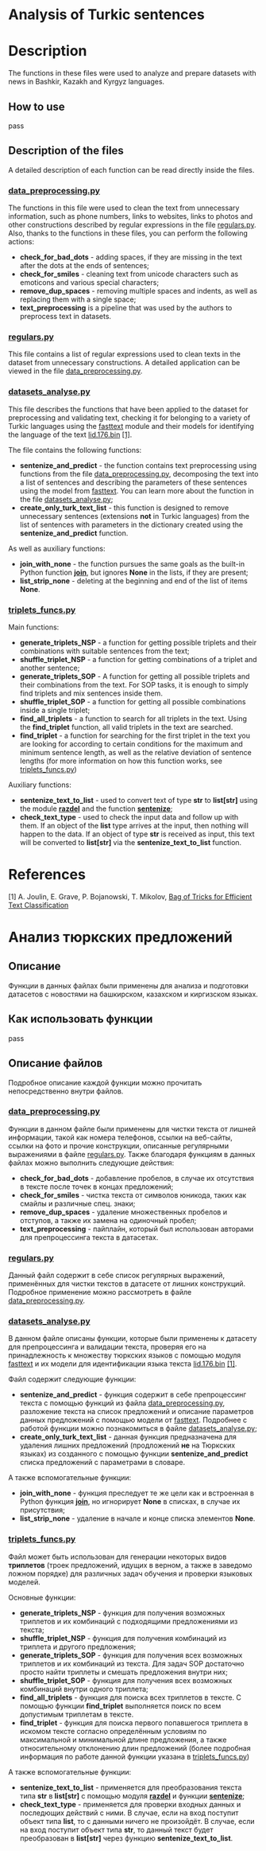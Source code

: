 # Analysis of Turkic sentences

# Description

The functions in these files were used to analyze and prepare datasets with news in Bashkir, Kazakh and Kyrgyz languages.

## How to use

pass

## Description of the files

A detailed description of each function can be read directly inside the files.

### [data_preprocessing.py](data_preprocessing.py)

The functions in this file were used to clean the text from unnecessary information, such as phone numbers, links to websites, links to photos and other constructions described by regular expressions in the file [regulars.py](regulars.py).
Also, thanks to the functions in these files, you can perform the following actions:
- **check_for_bad_dots** - adding spaces, if they are missing in the text after the dots at the ends of sentences;
- **check_for_smiles** - cleaning text from unicode characters such as emoticons and various special characters;
- **remove_dup_spaces** - removing multiple spaces and indents, as well as replacing them with a single space;
- **text_preprocessing** is a pipeline that was used by the authors to preprocess text in datasets.

### [regulars.py](regulars.py)

This file contains a list of regular expressions used to clean texts in the dataset from unnecessary constructions. A detailed application can be viewed in the file [data_preprocessing.py](data_preprocessing.ру).

### [datasets_analyse.py](datasets_analyse.py)

This file describes the functions that have been applied to the dataset for preprocessing and validating text, checking it for belonging to a variety of Turkic languages using the [fasttext](https://fasttext.cc/) module and their models for identifying the language of the text [lid.176.bin](https://fasttext.cc/docs/en/language-identification.html) [[1]](README.md/#references).

The file contains the following functions:
- **sentenize_and_predict** - the function contains text preprocessing using functions from the file [data_preprocessing.py](data_preprocessing.py), decomposing the text into a list of sentences and describing the parameters of these sentences using the model from [fasttext](https://fasttext.cc/). You can learn more about the function in the file [datasets_analyse.py](datasets_analyse.py);
- **create_only_turk_text_list** - this function is designed to remove unnecessary sentences (extensions **not** in Turkic languages) from the list of sentences with parameters in the dictionary created using the **sentenize_and_predict** function.

As well as auxiliary functions:
- **join_with_none** - the function pursues the same goals as the built-in Python function [**join**](https://docs.python.org/3/library/stdtypes.html?highlight=str%20join#str.join), but ignores **None** in the lists, if they are present; 
- **list_strip_none** - deleting at the beginning and end of the list of items **None**.

### [triplets_funcs.py](triplets_funcs.py)

Main functions:
- **generate_triplets_NSP** - a function for getting possible triplets and their combinations with suitable sentences from the text;
- **shuffle_triplet_NSP** - a function for getting combinations of a triplet and another sentence;
- **generate_triplets_SOP** - A function for getting all possible triplets and their combinations from the text. For SOP tasks, it is enough to simply find triplets and mix sentences inside them.
- **shuffle_triplet_SOP** - a function for getting all possible combinations inside a single triplet;
- **find_all_triplets** - a function to search for all triplets in the text. Using the **find_triplet** function, all valid triplets in the text are searched.
- **find_triplet** - a function for searching for the first triplet in the text you are looking for according to certain conditions for the maximum and minimum sentence length, as well as the relative deviation of sentence lengths (for more information on how this function works, see [triplets_funcs.py](triplets_funcs.py))

Auxiliary functions:
- **sentenize_text_to_list** - used to convert text of type **str** to **list[str]** using the module [**razdel**](https://natasha.github.io/razdel/) and the function [**sentenize**](https://github.com/natasha/razdel?tab=readme-ov-file#usage);
- **check_text_type** - used to check the input data and follow up with them. If an object of the **list** type arrives at the input, then nothing will happen to the data. If an object of type **str** is received as input, this text will be converted to **list[str]** via the **sentenize_text_to_list** function.

# References

[1] A. Joulin, E. Grave, P. Bojanowski, T. Mikolov, [Bag of Tricks for Efficient Text Classification](https://arxiv.org/abs/1607.01759)

# Анализ тюркских предложений

## Описание

Функции в данных файлах были применены для анализа и подготовки датасетов с новостями на башкирском, казахском и киргизском языках.

## Как использовать функции

pass

## Описание файлов

Подробное описание каждой функции можно прочитать непосредственно внутри файлов.

### [data_preprocessing.py](data_preprocessing.py)

Функции в данном файле были применены для чистки текста от лишней информации, такой как номера телефонов, ссылки на веб-сайты, ссылки на фото и прочие конструкции, описанные регулярными выражениями в файле [regulars.py](regulars.py).
Также благодаря функциям в данных файлах можно выполнить следующие действия:
- **check_for_bad_dots** - добавление пробелов, в случае их отсутствия в тексте после точек в концах предложений;
- **check_for_smiles** - чистка текста от символов юникода, таких как смайлы и различные спец. знаки;
- **remove_dup_spaces** - удаление множественных пробелов и отступов, а также их замена на одиночный пробел;
- **text_preprocessing** - пайплайн, который был использован авторами для препроцессинга текста в датасетах.

### [regulars.py](regulars.py)

Данный файл содержит в себе список регулярных выражений, применённых для чистки текстов в датасете от лишних конструкций. Подробное применение можно рассмотреть в файле [data_preprocessing.py](data_preprocessing.py).

### [datasets_analyse.py](datasets_analyse.py)

В данном файле описаны функции, которые были применены к датасету для препроцессинга и валидации текста, проверяя его на принадлежность к множеству тюркских языков с помощью модуля [fasttext](https://fasttext.cc/) и их модели для идентификации языка текста [lid.176.bin](https://fasttext.cc/docs/en/language-identification.html) [[1]](README.md/#references).

Файл содержит следующие функции:
- **sentenize_and_predict** - функция содержит в себе препроцессинг текста с помощью функций из файла [data_preprocessing.py](data_preprocessing.py), разложение текста на список предложений и описание параметров данных предложений с помощью модели от [fasttext](https://fasttext.cc/). Подробнее с работой функции можно познакомиться в файле [datasets_analyse.py](datasets_analyse.py);
- **create_only_turk_text_list** - данная функция предназначена для удаления лишних предложений (продложений **не** на Тюркских языках) из созданного с помощью функции **sentenize_and_predict** списка предложений с параметрами в словаре.

А также вспомогательные функции:
- **join_with_none** - функция преследует те же цели как и встроенная в Python функция [**join**](https://docs.python.org/3/library/stdtypes.html?highlight=str%20join#str.join), но игнорирует **None** в списках, в случае их присутствия; 
- **list_strip_none** - удаление в начале и конце списка элементов **None**.

### [triplets_funcs.py](triplets_funcs.py)

Файл может быть использован для генерации некоторых видов **триплетов** (троек предложений, идущих в верном, а также в заведомо ложном порядке) для различных задач обучения и проверки языковых моделей.

Основные функции:
- **generate_triplets_NSP** - функция для получения возможных триплетов и их комбинаций с подходящими предложениями из текста; 
- **shuffle_triplet_NSP** - функция для получения комбинаций из триплета и другого предложения;
- **generate_triplets_SOP** - функция для получения всех возможных триплетов и их комбинаций из текста. Для задач SOP достаточно просто найти триплеты и смешать предложения внутри них;
- **shuffle_triplet_SOP** - функция для получения всех возможных комбинаций внутри одного триплета;
- **find_all_triplets** - функция для поиска всех триплетов в тексте. С помощью функции **find_triplet** выполняется поиск по всем допустимым триплетам в тексте.
- **find_triplet** - функция для поиска первого попавшегося триплета в искомом тексте согласно определённым условиям по максимальной и минимальной длине предложения, а также относительному отклонению длин предложений (более подробная информация по работе данной функции указана в [triplets_funcs.py](triplets_funcs.py))

А также вспомогательные функции:
- **sentenize_text_to_list** - применяется для преобразования текста типа **str** в **list[str]** с помощью модуля [**razdel**](https://natasha.github.io/razdel/) и функции [**sentenize**](https://github.com/natasha/razdel?tab=readme-ov-file#usage);
- **check_text_type** - применяется для проверки входных данных и последющих действий с ними. В случае, если на вход поступит объект типа **list**, то с данными ничего не произойдёт. В случае, если на вход поступит объект типа **str**, то данный текст будет преобразован в **list[str]** через функцию **sentenize_text_to_list**.